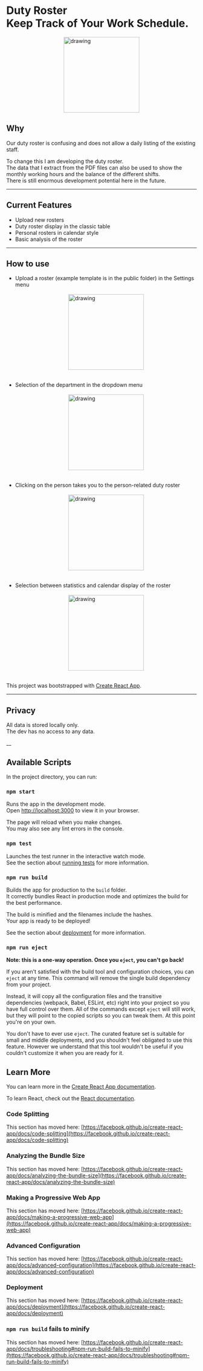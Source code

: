# Duty Roster </br>Keep Track of Your Work Schedule.

<img src="https://i.gyazo.com/5027bd0f7893ab8e6cf230427c951e98.png" alt="drawing"     style="display: block; 
           margin-left: auto;
           margin-right: auto;
           width: 200px;"/>

## Why

Our duty roster is confusing and does not allow a daily listing of the existing staff.

To change this I am developing the duty roster.  
The data that I extract from the PDF files can also be used to show the monthly working hours and the balance of the different shifts.  
There is still enormous development potential here in the future.

---

## Current Features

- Upload new rosters
- Duty roster display in the classic table
- Personal rosters in calendar style
- Basic analysis of the roster

---

## How to use

- Upload a roster (example template is in the public folder) in the Settings menu  
  <br/>
  <img src="https://i.gyazo.com/f373b28da8eec494da0bb6748767b206.png" alt="drawing"     style="display: block; margin-left: auto; margin-right: auto; width: 200px;"/>
  <br/>

- Selection of the department in the dropdown menu  
  <br/>
  <img src="https://i.gyazo.com/fdcf06ba5646865f11ba9cc33994b15d.png" alt="drawing"     style="display: block; margin-left: auto; margin-right: auto; width: 200px;"/>
  <br/>

- Clicking on the person takes you to the person-related duty roster  
  <br/>
  <img src="https://i.gyazo.com/d24538f03f0b39e88d81c04988f0108f.png" alt="drawing"     style="display: block; margin-left: auto; margin-right: auto; width: 200px;"/>
  <br/>

- Selection between statistics and calendar display of the roster  
  <br/>
  <img src="https://i.gyazo.com/40cd7b70ba12ce9a4371ea0a909295e3.png" alt="drawing"     style="display: block; margin-left: auto; margin-right: auto; width: 200px;"/>
  <br/>

This project was bootstrapped with [Create React App](https://github.com/facebook/create-react-app).

---

## Privacy

All data is stored locally only.  
The dev has no access to any data.

\_\_

## Available Scripts

In the project directory, you can run:

### `npm start`

Runs the app in the development mode.\
Open [http://localhost:3000](http://localhost:3000) to view it in your browser.

The page will reload when you make changes.\
You may also see any lint errors in the console.

### `npm test`

Launches the test runner in the interactive watch mode.\
See the section about [running tests](https://facebook.github.io/create-react-app/docs/running-tests) for more information.

### `npm run build`

Builds the app for production to the `build` folder.\
It correctly bundles React in production mode and optimizes the build for the best performance.

The build is minified and the filenames include the hashes.\
Your app is ready to be deployed!

See the section about [deployment](https://facebook.github.io/create-react-app/docs/deployment) for more information.

### `npm run eject`

**Note: this is a one-way operation. Once you `eject`, you can't go back!**

If you aren't satisfied with the build tool and configuration choices, you can `eject` at any time. This command will remove the single build dependency from your project.

Instead, it will copy all the configuration files and the transitive dependencies (webpack, Babel, ESLint, etc) right into your project so you have full control over them. All of the commands except `eject` will still work, but they will point to the copied scripts so you can tweak them. At this point you're on your own.

You don't have to ever use `eject`. The curated feature set is suitable for small and middle deployments, and you shouldn't feel obligated to use this feature. However we understand that this tool wouldn't be useful if you couldn't customize it when you are ready for it.

## Learn More

You can learn more in the [Create React App documentation](https://facebook.github.io/create-react-app/docs/getting-started).

To learn React, check out the [React documentation](https://reactjs.org/).

### Code Splitting

This section has moved here: [https://facebook.github.io/create-react-app/docs/code-splitting](https://facebook.github.io/create-react-app/docs/code-splitting)

### Analyzing the Bundle Size

This section has moved here: [https://facebook.github.io/create-react-app/docs/analyzing-the-bundle-size](https://facebook.github.io/create-react-app/docs/analyzing-the-bundle-size)

### Making a Progressive Web App

This section has moved here: [https://facebook.github.io/create-react-app/docs/making-a-progressive-web-app](https://facebook.github.io/create-react-app/docs/making-a-progressive-web-app)

### Advanced Configuration

This section has moved here: [https://facebook.github.io/create-react-app/docs/advanced-configuration](https://facebook.github.io/create-react-app/docs/advanced-configuration)

### Deployment

This section has moved here: [https://facebook.github.io/create-react-app/docs/deployment](https://facebook.github.io/create-react-app/docs/deployment)

### `npm run build` fails to minify

This section has moved here: [https://facebook.github.io/create-react-app/docs/troubleshooting#npm-run-build-fails-to-minify](https://facebook.github.io/create-react-app/docs/troubleshooting#npm-run-build-fails-to-minify)
